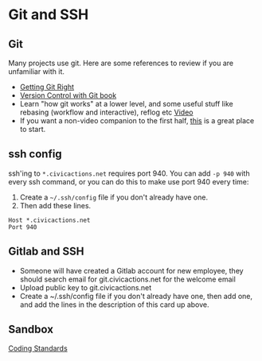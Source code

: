 # Git and SSH

## Git

Many projects use git. Here are some references to review if you are unfamiliar with it.

*   [Getting Git Right](https://www.atlassian.com/git/)
*   [Version Control with Git book](http://www.amazon.com/Version-Control-Git-collaborative-development/dp/1449316387)
*   Learn "how git works" at a lower level, and some useful stuff like rebasing (workflow and interactive), reflog etc [Video](https://www.youtube.com/watch?v=MYP56QJpDr4)
*   If you want a non-video companion to the first half, [this](http://git-scm.com/book/en/v2/Git-Internals-Git-Objects) is a great place to start.

## ssh config

ssh'ing to `*.civicactions.net` requires port 940. You can add `-p 940` with every ssh command, or you can do this to make use port 940 every time:

1.  Create a `~/.ssh/config` file if you don't already have one.
2.  Then add these lines.

```
Host *.civicactions.net
Port 940
```

## Gitlab and SSH

*   Someone will have created a Gitlab account for new employee, they should search email for git.civicactions.net for the welcome email
*   Upload public key to git.civicactions.net
*   Create a ~/.ssh/config file if you don't already have one, then add one, and add the lines in the description of this card up above.

## Sandbox

[Coding Standards](http://civicactions.net/content/coding-standards)
